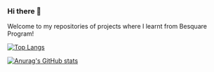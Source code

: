 ### Hi there 👋

Welcome to my repositories of projects where I learnt from Besquare Program!

[![Top Langs](https://github-readme-stats.vercel.app/api/top-langs/?username=RNurNabilah&layout=compact&langs_count=5&hide=objective-c,swift)](https://github.com/anuraghazra/github-readme-stats)

[![Anurag's GitHub stats](https://github-readme-stats.vercel.app/api?username=RNurNabilah&show_icons=true&theme=algolia)](https://github.com/anuraghazra/github-readme-stats)



<!--
**RNurNabilah/RNurNabilah** is a ✨ _special_ ✨ repository because its `README.md` (this file) appears on your GitHub profile.

Here are some ideas to get you started:

- 🔭 I’m currently working on ...
- 🌱 I’m currently learning ...
- 👯 I’m looking to collaborate on ...
- 🤔 I’m looking for help with ...
- 💬 Ask me about ...
- 📫 How to reach me: ...
- 😄 Pronouns: ...
- ⚡ Fun fact: ...
-->
